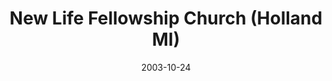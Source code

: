 ---
date: &id001 2003-10-24
end_date: null
location:
  address: 12960 James Street
  city: Holland
  state: MI
minister:
- end: 2003-01-01
  name: Martin Novak
  start: 1998-01-01
  type: Evangelist
- end: null
  name: Martin Novak
  start: 2003-01-01
  type: Pastor
ministers:
- Martin Novak
- Martin Novak
name: New Life Fellowship Church
names:
- end: 2003-10-24
  name: New Life Fellowship Chapel, Orthodox Presbyterian Church
  start: 1997-03-21
- end: null
  name: New Life Fellowship Church, Orthodox Presbyterian
  start: 2003-10-24
origination_date: *id001
raw_data: "MI Holland\nNew Life Fellowship Chapel, Orthodox Presbyterian Church  (March\
  \ 21, 1997\u2013October 24, 2003)\nNew Life Fellowship Church, Orthodox Presbyterian\
  \  (October 24, 2003\u2013 )\n12960 James Street\nEvangelist: Martin Novak, 1998\u2013\
  2003\nPastor: Martin Novak, 2003\u2013"
states:
- MI
status:
  active: true
  end_date: null
  reason: null
  received_from: null
  withdrawal_to: null
title: New Life Fellowship Church (Holland MI)
year_established:
- 2003

---